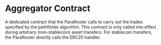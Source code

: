 # Aggregator Contract

A dedicated contract that the ParaRouter calls to carry out the trades specified by the pathfinder algorithm. This contract is only called into effect during arbitrary (non-stablecoin) asset transfers. For stablecoin transfers, the ParaRouter directly calls the ERC20 handler.
